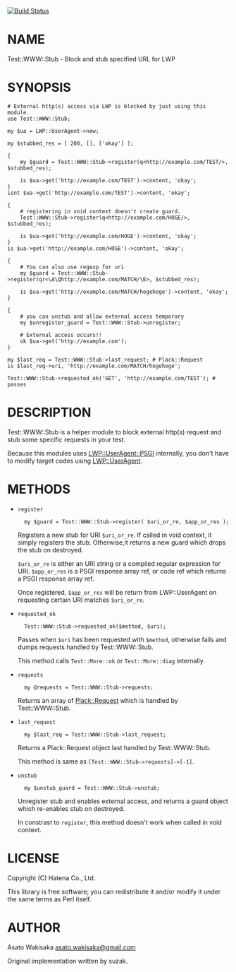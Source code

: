 [![Build Status](https://travis-ci.org/astj/p5-Test-WWW-Stub.svg?branch=master)](https://travis-ci.org/astj/p5-Test-WWW-Stub)
# NAME

Test::WWW::Stub - Block and stub specified URL for LWP

# SYNOPSIS

    # External http(s) access via LWP is blocked by just using this module.
    use Test::WWW::Stub;

    my $ua = LWP::UserAgent->new;

    my $stubbed_res = [ 200, [], ['okay'] ];

    {
        my $guard = Test::WWW::Stub->register(q<http://example.com/TEST/>, $stubbed_res);

        is $ua->get('http://example.com/TEST')->content, 'okay';
    }
    isnt $ua->get('http://example.com/TEST')->content, 'okay';

    {
        # registering in void context doesn't create guard.
        Test::WWW::Stub->register(q<http://example.com/HOGE/>, $stubbed_res);

        is $ua->get('http://example.com/HOGE')->content, 'okay';
    }
    is $ua->get('http://example.com/HOGE')->content, 'okay';

    {
        # You can also use regexp for uri
        my $guard = Test::WWW::Stub->register(qr<\A\Qhttp://example.com/MATCH/\E>, $stubbed_res);

        is $ua->get('http://example.com/MATCH/hogehoge')->content, 'okay';
    }

    {
        # you can unstub and allow external access temporary
        my $unregister_guard = Test::WWW::Stub->unregister;

        # External access occurs!!
        ok $ua->get('http://example.com');
    }

    my $last_req = Test::WWW::Stub->last_request; # Plack::Request
    is $last_req->uri, 'http://example.com/MATCH/hogehoge';

    Test::WWW::Stub->requested_ok('GET', 'http://example.com/TEST'); # passes

# DESCRIPTION

Test::WWW::Stub is a helper module to block external http(s) request and stub some specific requests in your test.

Because this modules uses [LWP::UserAgent::PSGI](https://metacpan.org/pod/LWP::UserAgent::PSGI) internally, you don't have to modify target codes using [LWP::UserAgent](https://metacpan.org/pod/LWP::UserAgent).

# METHODS

- `register`

        my $guard = Test::WWW::Stub->register( $uri_or_re, $app_or_res );

    Registers a new stub for URI `$uri_or_re`.
    If called in void context, it simply registers the stub.
    Otherwise,it returns a new guard which drops the stub on destroyed.

    `$uri_or_re` is either an URI string or a compiled regular expression for URI.
    `$app_or_res` is a PSGI response array ref, or code ref which returns a PSGI response array ref.

    Once registered, `$app_or_res` will be return from LWP::UserAgent on requesting certain URI matches `$uri_or_re`.

- `requested_ok`

        Test::WWW::Stub->requested_ok($method, $uri);

    Passes when `$uri` has been requested with `$method`, otherwise fails and dumps requests handled by Test::WWW::Stub.

    This method calls `Test::More::ok` or `Test::More::diag` internally.

- `requests`

        my @requests = Test::WWW::Stub->requests;

    Returns an array of [Plack::Request](https://metacpan.org/pod/Plack::Request) which is handled by Test::WWW::Stub.

- `last_request`

        my $last_req = Test::WWW::Stub->last_request;

    Returns a Plack::Request object last handled by Test::WWW::Stub.

    This method is same as `[Test::WWW::Stub->requests]->[-1]`.

- `unstub`

        my $unstub_guard = Test::WWW::Stub->unstub;

    Unregister stub and enables external access, and returns a guard object which re-enables stub on destroyed.

    In constrast to `register`, this method doesn't work when called in void context.

# LICENSE

Copyright (C) Hatena Co., Ltd.

This library is free software; you can redistribute it and/or modify
it under the same terms as Perl itself.

# AUTHOR

Asato Wakisaka <asato.wakisaka@gmail.com>

Original implementation written by suzak.
